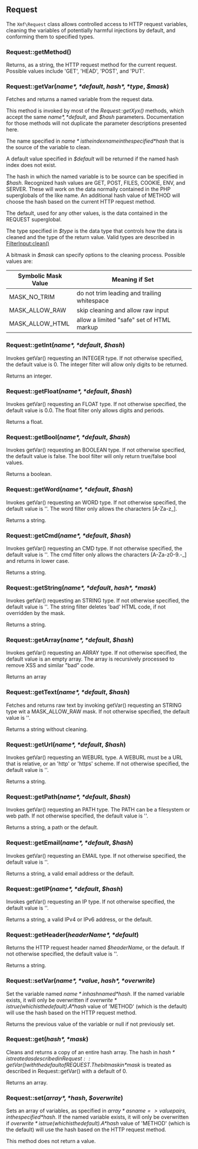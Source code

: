 ## Request

The `Xmf\Request` class allows controlled access to HTTP request variables, cleaning the variables
of potentially harmful injections by default, and conforming them to specified types.

### Request::getMethod()
Returns, as a string, the HTTP request method for the current request. Possible values include
'GET', 'HEAD', 'POST', and 'PUT'.

### Request::getVar(*$name*, *$default*, *$hash*, *$type*, *$mask*)
Fetches and returns a named variable from the request data.

This method is invoked by most of the *Request::getXyx()* methods, which accept the same *$name*,
*$default*, and *$hash* parameters. Documentation for those methods will not duplicate the parameter
descriptions presented here.

The name specified in *$name* is the index name in the specified *$hash* that is the source of the
variable to clean.

A default value specified in *$default* will be returned if the named hash index does not exist.

The hash in which the named variable is to be source can be specified in *$hash*.
Recognized hash values are GET, POST, FILES, COOKIE, ENV, and SERVER. These will work on the data normally
contained in the PHP superglobals of the like name. An additional hash value of METHOD will choose the hash
based on the current HTTP request method.

The default, used for any other values, is the data contained in the REQUEST superglobal.

The type specified in *$type* is the data type that controls how the data is cleaned and the type of the
return value. Valid types are described in [FilterInput:clean()](../filterinput/README.php)

A bitmask in *$mask* can specify options to the cleaning process. Possible values are:

| Symbolic Mask Value | Meaning if Set                              |
|---------------------|---------------------------------------------|
| MASK_NO_TRIM        | do not trim leading and trailing whitespace |
| MASK_ALLOW_RAW      | skip cleaning and allow raw input           |
| MASK_ALLOW_HTML     | allow a limited "safe" set of HTML markup   |


### Request::getInt(*$name*, *$default*, *$hash*)

Invokes getVar() requesting an INTEGER type. If not otherwise specified, the default value is 0.
The integer filter will allow only digits to be returned.

Returns an integer.

### Request::getFloat(*$name*, *$default*, *$hash*)
Invokes getVar() requesting an FLOAT type. If not otherwise specified, the default value is 0.0.
The float filter only allows digits and periods.

Returns a float.

### Request::getBool(*$name*, *$default*, *$hash*)
Invokes getVar() requesting an BOOLEAN type. If not otherwise specified, the default value is false.
The bool filter will only return true/false bool values.

Returns a boolean.

### Request::getWord(*$name*, *$default*, *$hash*)
Invokes getVar() requesting an WORD type. If not otherwise specified, the default value is ''.
The word filter only allows the characters [A-Za-z_].

Returns a string.

### Request::getCmd(*$name*, *$default*, *$hash*)
Invokes getVar() requesting an CMD type. If not otherwise specified, the default value is ''.
The cmd filter only allows the characters [A-Za-z0-9.-_] and returns in lower case.

Returns a string.

### Request::getString(*$name*, *$default*, *$hash*, *$mask*)
Invokes getVar() requesting an STRING type. If not otherwise specified, the default value is ''.
The string filter deletes 'bad' HTML code, if not overridden by the mask.

Returns a string.

### Request::getArray(*$name*, *$default*, *$hash*)
Invokes getVar() requesting an ARRAY type. If not otherwise specified, the default value is an empty array.
The array is recursively processed to remove XSS and similar "bad" code.

Returns an array

### Request::getText(*$name*, *$default*, *$hash*)
Fetches and returns raw text by invoking getVar() requesting an STRING type wit a MASK_ALLOW_RAW mask.
If not otherwise specified, the default value is ''.

Returns a string without cleaning.

### Request::getUrl(*$name*, *$default*, *$hash*)
Invokes getVar() requesting an WEBURL type. A WEBURL must be a URL that is relative, or an 'http'
or 'https' scheme. If not otherwise specified, the default value is ''.

Returns a string.

### Request::getPath(*$name*, *$default*, *$hash*)
Invokes getVar() requesting an PATH type. The PATH can be a filesystem or web path.
If not otherwise specified, the default value is ''.

Returns a string, a path or the default.

### Request::getEmail(*$name*, *$default*, *$hash*)
Invokes getVar() requesting an EMAIL type. If not otherwise specified, the default value is ''.

Returns a string, a valid email address or the default.

### Request::getIP(*$name*, *$default*, *$hash*)
Invokes getVar() requesting an IP type. If not otherwise specified, the default value is ''.

Returns a string, a valid IPv4 or IPv6 address, or the default.

### Request::getHeader(*$headerName*, *$default*)
Returns the HTTP request header named *$headerName*, or the default.
If not otherwise specified, the default value is ''.

Returns a string.

### Request::setVar(*$name*, *$value*, *$hash*, *$overwrite*)
Set the variable named *$name* in hash named *$hash*. If the named variable exists,
it will only be overwritten if *$overwrite* is true (which is the default).
A *$hash* value of 'METHOD' (which is the default) will use the hash based on the HTTP request method.

Returns the previous value of the variable or null if not previously set.

### Request::get(*$hash*, *$mask*)
Cleans and returns a copy of an entire hash array.
The hash in *$hash* is treated as described in Request::getVar() with the default of REQUEST.
The bitmask in *$mask* is treated as described in Request::getVar() with a default of 0.

Returns an array.

### Request::set(*$array*, *$hash*, *$overwrite*)

Sets an array of variables, as specified in *$array* as name=>value pairs, in the specified *$hash*.
If the named variable exists, it will only be overwritten if *$overwrite* is true (which is the default).
A *$hash* value of 'METHOD' (which is the default) will use the hash based on the HTTP request method.

This method does not return a value.
